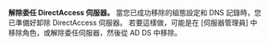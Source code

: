 **解除委任 DirectAccess 伺服器。** 當您已成功移除的組態設定和 DNS 記錄時，您已準備好卸除 DirectAccess 伺服器。 若要這樣做，可能是在 [伺服器管理員] 中移除角色，或解除委任伺服器，然後從 AD DS 中移除。